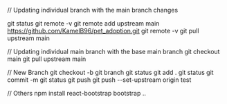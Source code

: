 // Updating individual branch with the main branch changes

git status
git remote -v
git remote add upstream main https://github.com/KamelB96/pet_adoption.git
git remote -v
git pull upstream main


// Updating individual main branch with the base main branch
git checkout main
git pull upstream main

// New Branch
git checkout -b <test>
git branch
git status
git add .
git status
git commit -m
git status
git push
git push --set-upstream origin test

// Others
npm install react-bootstrap bootstrap
..

